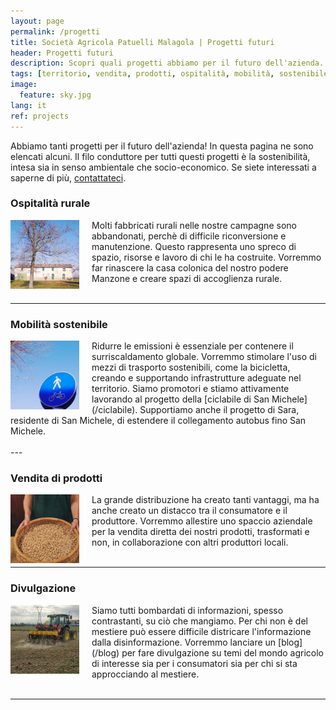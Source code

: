 ```yaml
---
layout: page
permalink: /progetti
title: Società Agricola Patuelli Malagola | Progetti futuri
header: Progetti futuri
description: Scopri quali progetti abbiamo per il futuro dell'azienda.
tags: [territorio, vendita, prodotti, ospitalità, mobilità, sostenibile, sostenibilità, bicicletta, divulgazione, blog, azienda, agricola, Ravenna, Emilia-Romagna, San Michele]
image:
  feature: sky.jpg
lang: it
ref: projects
---
```


Abbiamo tanti progetti per il futuro dell'azienda! In questa pagina ne sono elencati alcuni. Il filo conduttore per tutti questi progetti è la sostenibilità, intesa sia in senso ambientale che socio-economico. Se siete interessati a saperne di più, [contattateci](/contatti).  


### Ospitalità rurale    
<img src="/images/casacolonica.jpg" style="width:110px;height:110px;margin:0px 20px 0px 0px" align="left"> 
Molti fabbricati rurali nelle nostre campagne sono abbandonati, perchè di difficile riconversione e manutenzione. Questo rappresenta uno spreco di spazio, risorse e lavoro di chi le ha costruite. Vorremmo far rinascere la casa colonica del nostro podere Manzone e creare spazi di accoglienza rurale.  
<br/><br/>  

---

### Mobilità sostenibile     
<img src="/images/segnaleciclabile.jpg" style="width:110px;height:110px;margin:0px 20px 0px 0px" align="left"> 
Ridurre le emissioni è essenziale per contenere il surriscaldamento globale. Vorremmo stimolare l'uso di mezzi di trasporto sostenibili, come la bicicletta, creando e supportando infrastrutture adeguate nel territorio. 
Siamo promotori e stiamo attivamente lavorando al progetto della [ciclabile di San Michele](/ciclabile).
Supportiamo anche il progetto di Sara, residente di San Michele, di estendere il collegamento autobus fino San Michele.
<br/><br/> 
---

### Vendita di prodotti    
<img src="/images/sellproduce.jpg" style="width:110px;height:110px;margin:0px 20px 0px 0px" align="left"> 
La grande distribuzione ha creato tanti vantaggi, ma ha anche creato un distacco tra il consumatore e il produttore. Vorremmo allestire uno spaccio aziendale per la vendita diretta dei nostri prodotti, trasformati e non, in collaborazione con altri produttori locali.
<br/><br/>  

---

### Divulgazione   
<img src="/images/semina.jpg" style="width:110px;height:110px;margin:0px 20px 0px 0px" align="left"> 
Siamo tutti bombardati di informazioni, spesso contrastanti, su ciò che mangiamo. Per chi non è del mestiere può essere difficile districare l'informazione dalla disinformazione. Vorremmo lanciare un [blog](/blog) per fare divulgazione su temi del mondo agricolo di interesse sia per i consumatori sia per chi si sta approcciando al mestiere.
<br/><br/> 

---
